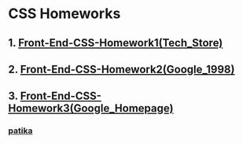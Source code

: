# CSS Homeworks

 ## 1. [Front-End-CSS-Homework1(Tech_Store)](https://github.com/KaderErgin/CSS/tree/main/Front_End-CSS_Homework1)
 ## 2. [Front-End-CSS-Homework2(Google_1998)](https://github.com/KaderErgin/CSS/tree/main/Front_End-CSS_Homework2)<br>

 ## 3. [Front-End-CSS-Homework3(Google_Homepage)](https://github.com/KaderErgin/CSS/tree/main/Front-End-CSS-Homework3)<br>

### [patika](https://academy.patika.dev/tr/profile)
